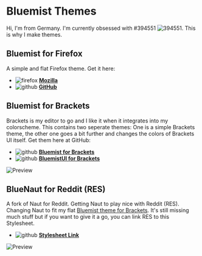 # Bluemist Themes

Hi, I'm from Germany. I'm currently obsessed with #394551 ![394551](https://user-images.githubusercontent.com/2411715/124731324-6a414580-df12-11eb-8dca-6e0d272a9179.png). This is why I make themes.

## Bluemist for Firefox
A simple and flat Firefox theme. Get it here:
* ![firefox](https://user-images.githubusercontent.com/2411715/124732824-dec8b400-df13-11eb-96a2-fc28cccd427a.png) **[Mozilla](https://addons.mozilla.org/de/firefox/addon/bluemist-for-firefox/)**
* ![github](https://user-images.githubusercontent.com/2411715/124732862-ea1bdf80-df13-11eb-94b6-0a28782c80d6.png) **[GitHub](https://github.com/Huygenz/Bluemist-for-Firefox)**

## Bluemist for Brackets
Brackets is my editor to go and I like it when it integrates into my colorscheme.
This contains two seperate themes: One is a simple Brackets theme, the other one goes a bit further and changes the colors of Brackets UI itself. Get them here at GitHub:
* ![github](https://user-images.githubusercontent.com/2411715/124732862-ea1bdf80-df13-11eb-94b6-0a28782c80d6.png)  **[Bluemist for Brackets](https://github.com/Huygenz/Bluemist-for-Brackets)**
* ![github](https://user-images.githubusercontent.com/2411715/124732862-ea1bdf80-df13-11eb-94b6-0a28782c80d6.png) **[BluemistUI for Brackets](https://github.com/Huygenz/Bluemist-UI-for-Brackets)**

![Preview](https://user-images.githubusercontent.com/2411715/122951066-4829be00-d37d-11eb-8c15-2065a243f891.png)

## BlueNaut for Reddit (RES)
A fork of Naut for Reddit. Getting Naut to play nice with Reddit (RES). Changing Naut to fit my flat [Bluemist theme for Brackets](https://github.com/huygenz/brackets-bluemist).
It's still missing much stuff but if you want to give it a go, you can link RES to this Stylesheet.

* ![github](https://user-images.githubusercontent.com/2411715/124732862-ea1bdf80-df13-11eb-94b6-0a28782c80d6.png) **[Stylesheet Link](https://huygenz.github.io/huygenz/bluenaut/bluenaut.min.css)**

![Preview](https://user-images.githubusercontent.com/2411715/124015109-9aee2000-d9e4-11eb-8116-456dd722e648.png)
